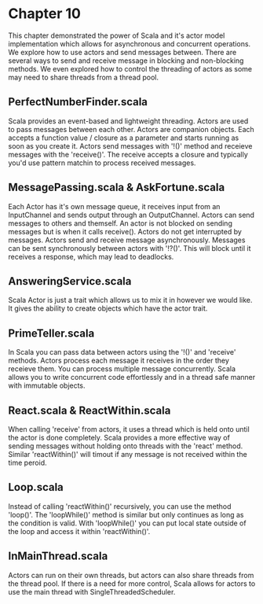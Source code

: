 # Chapter 10
This chapter demonstrated the power of Scala and it's actor model implementation which allows for asynchronous and concurrent operations. We explore how to use actors and send messages between. There are several ways to send and receive message in blocking and non-blocking methods. We even explored how to control the threading of actors as some may need to share threads from a thread pool.

## PerfectNumberFinder.scala
Scala provides an event-based and lightweight threading. Actors are used to pass messages between each other. Actors are companion objects. Each accepts a function value / closure as a parameter and starts running as soon as you create it. Actors send messages with '!()' method and receieve messages with the 'receive()'. The receive accepts a closure and typically you'd use pattern matchin to process received messages.

## MessagePassing.scala & AskFortune.scala
Each Actor has it's own message queue, it receives input from an InputChannel and sends output through an OutputChannel. Actors can send messages to others and themself. An actor is not blocked on sending messages but is when it calls receive(). Actors do not get interrupted by messages.
Actors send and receive message asynchronously. Messages can be sent synchronously between actors with '!?()'. This will block until it receives a response, which may lead to deadlocks.

## AnsweringService.scala
Scala Actor is just a trait which allows us to mix it in however we would like. It gives the ability to create objects which have the actor trait.

## PrimeTeller.scala
In Scala you can pass data between actors using the '!()' and 'receive' methods. Actors process each message it receives in the order they receieve them. You can process multiple message concurrently. Scala allows you to write concurrent code effortlessly and in a thread safe manner with immutable objects.

## React.scala & ReactWithin.scala
When calling 'receive' from actors, it uses a thread which is held onto until the actor is done completely. Scala provides a more effective way of sending messages without holding onto threads with the 'react' method. Similar 'reactWithin()' will timout if any message is not received within the time peroid.

## Loop.scala
Instead of calling 'reactWithin()' recursively, you can use the method 'loop()'.  The 'loopWhile()' method is similar but only continues as long as the condition is valid. With 'loopWhile()' you can put local state outside of the loop and access it within 'reactWithin()'.

## InMainThread.scala
Actors can run on their own threads, but actors can also share threads from the thread pool. If there is a need for more control, Scala allows for actors to use the main thread with SingleThreadedScheduler.
